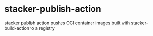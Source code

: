 # stacker-publish-action
stacker publish action pushes OCI container images built with stacker-build-action to a registry
